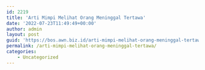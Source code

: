 ```yaml
---
id: 2219
title: 'Arti Mimpi Melihat Orang Meninggal Tertawa'
date: '2022-07-23T11:49:49+00:00'
author: admin
layout: post
guid: 'https://bos.awn.biz.id/arti-mimpi-melihat-orang-meninggal-tertawa/'
permalink: /arti-mimpi-melihat-orang-meninggal-tertawa/
categories:
    - Uncategorized
---
```


